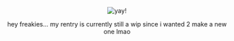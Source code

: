 
<div align="center"> 

![yay!](https://komarev.com/ghpvc/?username=your-DeuteragonistIllusion) 
</div>

<p align="center">
hey freakies... my rentry is currently still a wip since i wanted 2 make a new one lmao
</p>

